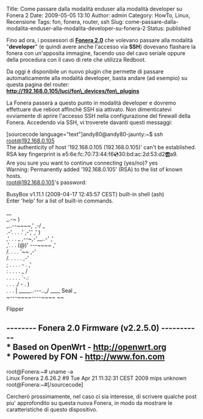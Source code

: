 Title: Come passare dalla modalità enduser alla modalità developer su Fonera 2
Date: 2009-05-05 13:10
Author: admin
Category: HowTo, Linux, Recensione
Tags: fon, fonera, router, ssh
Slug: come-passare-dalla-modalita-enduser-alla-modalita-developer-su-fonera-2
Status: published

Fino ad ora, i possessori di [**Fonera 2.0**](http://www.fon.com) che
volevano passare alla modalità "**developer**" (e quindi avere anche
l'accesso via **SSH**) dovevano flashare la fonera con un'apposita
immagine, facendo uso del cavo seriale oppure della procedura con il
cavo di rete che utilizza Redboot.

Da oggi è disponibile un nuovo plugin che permette di passare
automaticamente alla modalità developer, basta andare (ad esempio) su
questa pagina del router:
**http://192.168.0.105/luci/fon\_devices/fon\_plugins**

La Fonera passerà a questo punto in modalità developer e dovremo
effettuare due reboot affinchè SSH sia attivato. Non dimenticatevi
ovviamente di aprire l'accesso SSH nella configurazione del firewall
della Fonera. Accedendo via SSH, vi troverete davanti questi messaggi:

\[sourcecode language="text"\]andy80@andy80-jaunty:\~\$ ssh
root@192.168.0.105  
The authenticity of host '192.168.0.105 (192.168.0.105)' can't be
established.  
RSA key fingerprint is e5:6e:fc:70:73:44:f6:cd:30:bd:ac:2d:53:d2:ab:a9.  
Are you sure you want to continue connecting (yes/no)? yes  
Warning: Permanently added '192.168.0.105' (RSA) to the list of known
hosts.  
root@192.168.0.105's password:

BusyBox v1.11.1 (2009-04-17 12:45:57 CEST) built-in shell (ash)  
Enter 'help' for a list of built-in commands.

\_\_  
\_.-\~ )  
\_..--\~\~\~\~,' ,-/ \_  
.-'. . . .' ,-',' ,' )  
,'. . . \_ ,--\~,-'\_\_..-' ,'  
,'. . . (@)' ---\~\~\~\~ ,'  
/. . . . '\~\~ ,-'  
/. . . . . ,-'  
; . . . . - . ,'  
: . . . . \_ /  
. . . . . \`-.:  
. . . ./ - . )  
. . . | \_\_\_\_\_..---..\_/ \_\_\_\_ Seal \_  
\~---\~\~\~\~----\~\~\~\~ \~\~

Flipper

-------- Fonera 2.0 Firmware (v2.2.5.0) -----------  
\* Based on OpenWrt - http://openwrt.org  
\* Powered by FON - http://www.fon.com  
----------------------------------------------------  
root@Fonera:\~\# uname -a  
Linux Fonera 2.6.26.2 \#9 Tue Apr 21 11:32:31 CEST 2009 mips unknown  
root@Fonera:\~\#\[/sourcecode\]

Cercherò prossimamente, nel caso ci sia interesse, di scrivere qualche
post piu' approfondito su questa nuova Fonera, in modo da mostrare le
caratteristiche di questo dispositivo.
